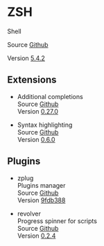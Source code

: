 # ZSH

Shell

Source [Github](https://github.com/zsh-users/zsh)

Version [5.4.2](https://github.com/zsh-users/zsh/releases/tag/zsh-5.4.2)

## Extensions

- Additional completions  
  Source [Github](https://github.com/zsh-users/zsh-completions)  
  Version [0.27.0](https://github.com/zsh-users/zsh-completions/releases/tag/0.27.0)

- Syntax highlighting  
  Source [Github](https://github.com/zsh-users/zsh-syntax-highlighting)  
  Version [0.6.0](https://github.com/zsh-users/zsh-syntax-highlighting/releases/tag/0.6.0)

## Plugins

- zplug  
  Plugins manager  
  Source [Github](https://github.com/zplug/zplug)  
  Version [9fdb388](https://github.com/zplug/zplug/commit/9fdb3889e0a131bf2af7bb5cc7ad91ccbf8213e4)

- revolver  
  Progress spinner for scripts  
  Source [Github](https://github.com/molovo/revolver)  
  Version [0.2.4](https://github.com/molovo/revolver/releases/tag/v0.2.4)
